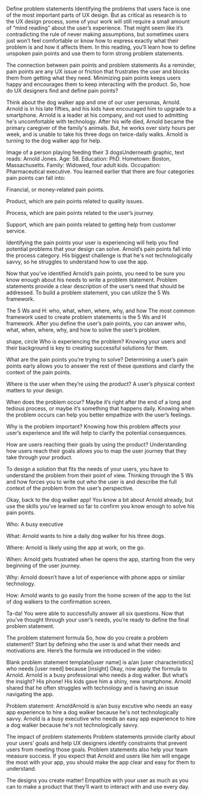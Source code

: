 Define problem statements
Identifying the problems that users face is one of the most important parts of UX design. But as critical as research is to the UX design process, some of your work will still require a small amount of “mind reading” about the user’s experience. That might seem like it’s contradicting the rule of never making assumptions, but sometimes users just won’t feel comfortable or know how to express exactly what their problem is and how it affects them. In this reading, you’ll learn how to define unspoken pain points and use them to form strong problem statements.

The connection between pain points and problem statements
As a reminder, pain points are any UX issue or friction that frustrates the user and blocks them from getting what they need. Minimizing pain points keeps users happy and encourages them to keep interacting with the product. So, how do UX designers find and define pain points? 

Think about the dog walker app and one of our user personas, Arnold. Arnold is in his late fifties, and his kids have encouraged him to upgrade to a smartphone. Arnold is a leader at his company, and not used to admitting he's uncomfortable with technology. After his wife died, Arnold became the primary caregiver of the family's animals. But, he works over sixty hours per week, and is unable to take his three dogs on twice-daily walks. Arnold is turning to the dog walker app for help. 

Image of a person playing feeding their 3 dogsUnderneath graphic, text reads: Arnold Jones. Age: 58. Education: PhD. Hometown: Boston, Massachusetts. Family: Widowed, four adult kids. Occupation: Pharmaceutical executive. 
You learned earlier that there are four categories pain points can fall into: 

Financial, or money-related pain points. 

Product, which are pain points related to quality issues. 

Process, which are pain points related to the user’s journey. 

Support, which are pain points related to getting help from customer service.

Identifying the pain points your user is experiencing will help you find potential problems that your design can solve. Arnold’s pain points fall into the process category. His biggest challenge is that he's not technologically savvy, so he struggles to understand how to use the app.

Now that you’ve identified Arnold’s pain points, you need to be sure you know enough about his needs to write a problem statement. Problem statements provide a clear description of the user’s need that should be addressed. To build a problem statement, you can utilize the 5 Ws framework.

The 5 Ws and H: who, what, when, where, why, and how
The most common framework used to create problem statements is the 5 Ws and H framework. After you define the user’s pain points, you can answer who, what, when, where, why, and how to solve the user’s problem.

shape, circle
Who is experiencing the problem? Knowing your users and their background is key to creating successful solutions for them.

What are the pain points you’re trying to solve? Determining a user’s pain points early allows you to answer the rest of these questions and clarify the context of the pain points.

Where is the user when they’re using the product? A user’s physical context matters to your design.

When does the problem occur? Maybe it’s right after the end of a long and tedious process, or maybe it’s something that happens daily. Knowing when the problem occurs can help you better empathize with the user’s feelings. 

Why is the problem important? Knowing how this problem affects your user’s experience and life will help to clarify the potential consequences.

How are users reaching their goals by using the product? Understanding how users reach their goals allows you to map the user journey that they take through your product.

To design a solution that fits the needs of your users, you have to understand the problem from their point of view. Thinking through the 5 Ws and how forces you to write out who the user is and describe the full context of the problem from the user’s perspective.

Okay, back to the dog walker app! You know a bit about Arnold already, but use the skills you’ve learned so far to confirm you know enough to solve his pain points. 

Who: A busy executive

What: Arnold wants to hire a daily dog walker for his three dogs.

Where: Arnold is likely using the app at work, on the go. 

When: Arnold gets frustrated when he opens the app, starting from the very beginning of the user journey. 

Why: Arnold doesn’t have a lot of experience with phone apps or similar technology. 

How: Arnold wants to go easily from the home screen of the app to the list of dog walkers to the confirmation screen. 

Ta-da! You were able to successfully answer all six questions. Now that you’ve thought through your user’s needs, you’re ready to define the final problem statement. 

The problem statement formula 
So, how do you create a problem statement? Start by defining who the user is and what their needs and motivations are. Here’s the formula we introduced in the video: 

Blank problem statement template[user name] is a/an [user characteristics]  who needs [user need] because [insight]
Okay, now apply the formula to Arnold. Arnold is a busy professional who needs a dog walker. But what’s the insight? His phone! His kids gave him a shiny, new smartphone. Arnold shared that he often struggles with technology and is having an issue navigating the app. 

Problem statement: ArnoldArnold is a/an busy excutive who needs an easy app experience to hire a dog walker because he's not technologically savvy.
Arnold is a busy executive who needs an easy app experience to hire a dog walker because he's not technologically savvy.

The impact of problem statements 
Problem statements provide clarity about your users’ goals and help UX designers identify constraints that prevent users from meeting those goals. Problem statements also help your team measure success. If you expect that Arnold and users like him will engage the most with your app, you should make the app clear and easy for them to understand. 

The designs you create matter! Empathize with your user as much as you can to make a product that they’ll want to interact with and use every day.